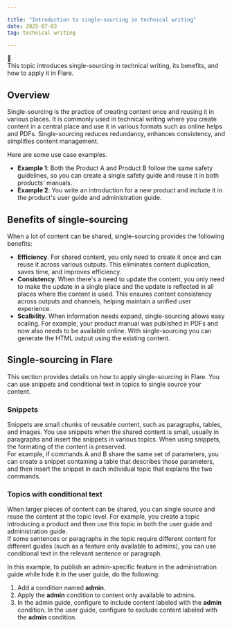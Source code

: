 ```yaml
---

title: "Introduction to single-sourcing in technical writing"
date: 2025-07-03
tag: technical writing

---
```


📑   
This topic introduces single-sourcing in technical writing, its benefits, and how to apply it in Flare.<br>

## Overview

Single-sourcing is the practice of creating content once and reusing it in various places. It is commonly used in technical writing where you create content in a central place and use it in various formats such as online helps and PDFs. Single-sourcing reduces redundancy, enhances consistency, and simplifies content management.<br>

Here are some use case examples.<br>

- **Example 1**: Both the Product A and Product B follow the same safety guidelines, so you can create a single safety guide and reuse it in both products' manuals. 
- **Example 2**: You write an introduction for a new product and include it in the product's user guide and administration guide. 

## Benefits of single-sourcing

When a lot of content can be shared, single-sourcing provides the following benefits: <br>

- **Efficiency**. For shared content, you only need to create it once and can reuse it across various outputs. This eliminates content duplication, saves time, and improves efficiency. <br>
- **Consistency**. When there's a need to update the content, you only need to make the update in a single place and the update is reflected in all places where the content is used. This ensures content consistency across outputs and channels, helping maintain a unified user experience.<br>
- **Scalbility**. When information needs expand, single-sourcing allows easy scaling. For example, your product manual was published in PDFs and now also needs to be available online. With single-sourcing you can generate the HTML output using the existing content.

## Single-sourcing in Flare

This section provides details on how to apply single-sourcing in Flare. You can use snippets and conditional text in topics to single source your content.<br> 

### Snippets

Snippets are small chunks of reusable content, such as paragraphs, tables, and images. You use snippets when the shared content is small, usually in paragraphs and insert the snippets in various topics. When using snippets, the formating of the content is preserved.<br> 
For example, if commands A and B share the same set of parameters, you can create a snippet containing a table that describes those parameters, and then insert the snippet in each individual topic that explains the two commands.   

### Topics with conditional text

When larger pieces of content can be shared, you can single source and reuse the content at the topic level. For example, you create a topic introducing a product and then use this topic in both the user guide and administration guide. <br>
If some sentences or paragraphs in the topic require different content for different guides (such as a feature only available to admins), you can use conditional text in the relevant sentence or paragraph. <br>

In this example, to publish an admin-specific feature in the administration guide while hide it in the user guide, do the following:

1. Add a condition named **admin**.
2. Apply the **admin** condition to content only available to admins.
3. In the admin guide, configure to include content labeled with the **admin** condition. In the user guide, configure to exclude content labeled with the **admin** condition. 
